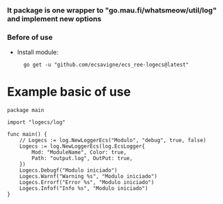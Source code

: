 ### It package is one wrapper to "go.mau.fi/whatsmeow/util/log" and implement new options 

### Before of use
* Install module:
  ```
	go get -u "github.com/ecsavigne/ecs_ree-logecs@latest"
  ```

# Example basic of use
```
package main

import "logecs/log"

func main() {
	// Logecs := log.NewLoggerEcs("Modulo", "debug", true, false)
	Logecs := log.NewLoggerEcs(log.EcsLogger{
		Mod: "ModuleName", Color: true,
		Path: "output.log", OutPut: true,
	})
	Logecs.Debugf("Modulo iniciado")
	Logecs.Warnf("Warning %s", "Modulo iniciado")
	Logecs.Errorf("Error %s", "Modulo iniciado")
	Logecs.Infof("Info %s", "Modulo iniciado")
}
```
